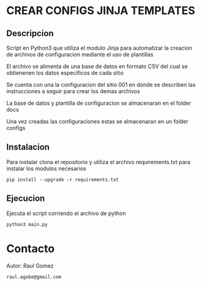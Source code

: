 # CREAR CONFIGS JINJA TEMPLATES

## Descripcion

Script en Python3 que utiliza el modulo Jinja para automatizar la creacion de archivos de configuracion mediante el uso de plantillas

El archivo se alimenta de una base de datos en formato CSV del cual se obtienenen los datos especificos de cada sitio

Se cuenta con una la configuracion del sitio 001 en donde se describen las instrucciones a seguir para crear los demas archivos

La base de datos y plantilla de configuracion se almacenaran en el folder docs

Una vez creadas las configuraciones estas se almacenaran en un folder configs

## Instalacion

Para instalar clona el repositorio y utiliza el archivo requirements.txt para instalar los modulos necesarios

    pip install --upgrade -r requirements.txt

## Ejecucion

Ejecuta el script corriendo el archivo de python

    python3 main.py

# Contacto

Autor: Raul Gomez

    raul.agobe@gmail.com
